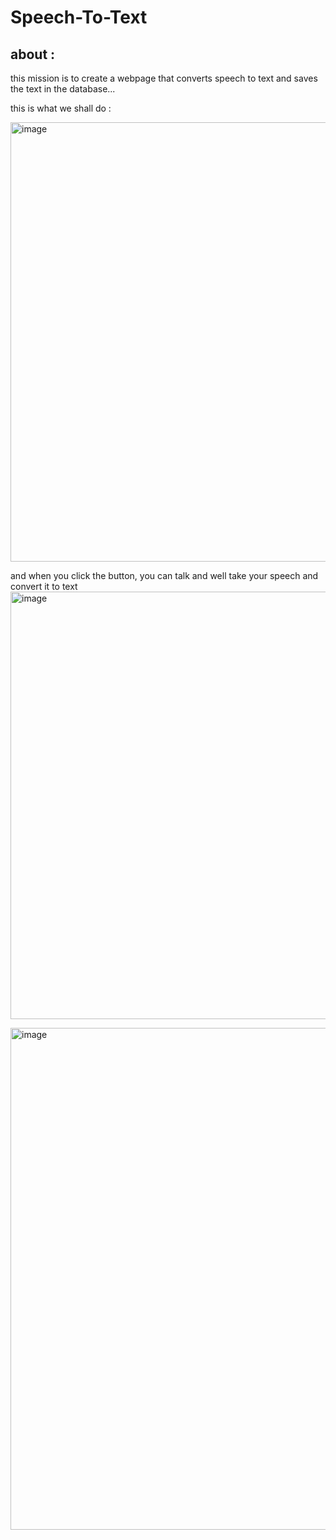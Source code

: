 # Speech-To-Text

## about : 
this mission is  to create a webpage that converts  speech  to text and saves the text in the database...

 this is what we shall do :
 
 <img width="703" alt="image" src="https://github.com/shahad23abdullah/Speech-To-Text/assets/139658520/52423604-5df2-4164-b106-36e63fdd95da">

and when you click the button, you can talk and well take your speech and convert it to text 
<img width="684" alt="image" src="https://github.com/shahad23abdullah/Speech-To-Text/assets/139658520/307bb587-3d14-48d8-8c4f-99fea0e15254">

<img width="803" alt="image" src="https://github.com/shahad23abdullah/Speech-To-Text/assets/139658520/73398181-ffc1-4960-a87e-23ed0dfd88f3">


## 
